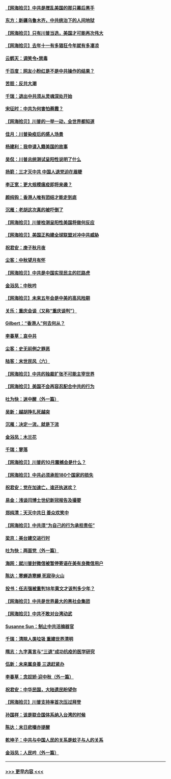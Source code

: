 #### [【网海拾贝】中共是搅乱美国的那只幕后黑手](../pages/nsc993/n12467700.md?t=10111302) 
#### [东方：新疆乌鲁木齐，中共统治下的人间地狱](../pages/nsc993/n12466075.md?t=10111302) 
#### [【网海拾贝】只有川普当选，美国才可能再次伟大](../pages/nsc993/n12466013.md?t=10111302) 
#### [【网海拾贝】去年十一有多猖狂今年就有多凄凉](../pages/nsc993/n12463649.md?t=10111302) 
#### [云鹤天：调笑令▪禁毒](../pages/nsc993/n12462975.md?t=10111302) 
#### [千百度：网友小粉红是不是中共操作的结果？](../pages/nsc993/n12461025.md?t=10111302) 
#### [苦胆：反共大潮](../pages/nsc993/n12459469.md?t=10111302) 
#### [千瑞：退出中共须从灵魂深处开始](../pages/nsc993/n12459437.md?t=10111302) 
#### [宋征时：中共为何害怕蔡霞？](../pages/nsc993/n12459097.md?t=10111302) 
#### [【网海拾贝】川普的一举一动，全世界都知道](../pages/nsc993/n12458825.md?t=10111302) 
#### [佳月：川普染疫后的感人场景](../pages/nsc993/n12456994.md?t=10111302) 
#### [杨建利：我申请入籍美国的故事](../pages/nsc993/n12455635.md?t=10111302) 
#### [吴侃：川普总统测试呈阳性说明了什么](../pages/nsc993/n12451869.md?t=10111302) 
#### [扬箭：三才灭中共 中国人退党迫在眉睫](../pages/nsc993/n12451842.md?t=10111302) 
#### [李正宽：更大规模瘟疫即将来袭？](../pages/nsc993/n12451455.md?t=10111302) 
#### [颜纯钩：香港人唯有团结才能走到底](../pages/nsc993/n12450870.md?t=10111302) 
#### [沉雁：老胡这次真的被吓倒了](../pages/nsc993/n12449796.md?t=10111302) 
#### [【网海拾贝】川普检测呈阳性美国将做何反应](../pages/nsc993/n12449042.md?t=10111302) 
#### [【网海拾贝】美国正构建全球联盟对冲中共威胁](../pages/nsc993/n12446580.md?t=10111302) 
#### [祝君安：庚子秋月夜](../pages/nsc993/n12445870.md?t=10111302) 
#### [尘客：中秋望月有怀](../pages/nsc993/n12444632.md?t=10111302) 
#### [【网海拾贝】中共是中国实现民主的拦路虎](../pages/nsc993/n12443573.md?t=10111302) 
#### [金浴凤：中秋吟](../pages/nsc993/n12441773.md?t=10111302) 
#### [【网海拾贝】未来五年会是中美的高风险期](../pages/nsc993/n12440760.md?t=10111302) 
#### [关乐：重庆会谈（又称“重庆谈判”）](../pages/nsc993/n12437525.md?t=10111302) 
#### [Gilbert：“香港人”何去何从？](../pages/nsc993/n12435894.md?t=10111302) 
#### [李春草：哀中共](../pages/nsc993/n12435874.md?t=10111302) 
#### [尘客：史无前例之罪恶](../pages/nsc993/n12435762.md?t=10111302) 
#### [陆客：末世民风（六）](../pages/nsc993/n12435354.md?t=10111302) 
#### [【网海拾贝】中共的独裁扩张不可能主宰世界](../pages/nsc993/n12435151.md?t=10111302) 
#### [【网海拾贝】美国不会再容忍配合中共的行为](../pages/nsc993/n12433808.md?t=10111302) 
#### [吐为快：迷中醒（外一篇）](../pages/nsc993/n12433585.md?t=10111302) 
#### [吴新：越胡挣扎死越突](../pages/nsc993/n12433562.md?t=10111302) 
#### [沉雁：决定一流，就是下流](../pages/nsc993/n12432128.md?t=10111302) 
#### [金浴凤：木兰花](../pages/nsc993/n12432124.md?t=10111302) 
#### [千瑞：寥落](../pages/nsc993/n12432071.md?t=10111302) 
#### [【网海拾贝】川普的10月震撼会是什么？](../pages/nsc993/n12431624.md?t=10111302) 
#### [【网海拾贝】中共必须承担180个国家的损失](../pages/nsc993/n12428893.md?t=10111302) 
#### [祝君安：党在加速亡，谁还执迷欢？](../pages/nsc993/n12428652.md?t=10111302) 
#### [易金：浅谈闫博士世纪新冠报告及撮要](../pages/nsc993/n12426822.md?t=10111302) 
#### [郑纯清：天灭中共日 善众欢笑中](../pages/nsc993/n12426784.md?t=10111302) 
#### [【网海拾贝】中共须“为自己的行为承担责任”](../pages/nsc993/n12426067.md?t=10111302) 
#### [梁京：美台建交进行时](../pages/nsc993/n12424066.md?t=10111302) 
#### [吐为快：两面党（外一篇）](../pages/nsc993/n12424043.md?t=10111302) 
#### [海网：就川普封微信被暂停寄语在美有良微信用户](../pages/nsc993/n12424021.md?t=10111302) 
#### [陈达：寒蝉造寒蝉 死寂孕火山](../pages/nsc993/n12423958.md?t=10111302) 
#### [投书：任志强被重判18年黄文才该判多少年？](../pages/nsc993/n12423672.md?t=10111302) 
#### [【网海拾贝】中共是世界最大的黑社会集团](../pages/nsc993/n12423543.md?t=10111302) 
#### [【网海拾贝】中共不敢对台湾动武](../pages/nsc993/n12421418.md?t=10111302) 
#### [Susanne Sun：制止中共活摘器官](../pages/nsc993/n12419654.md?t=10111302) 
#### [千瑞：清除人类垃圾 重建世界清明](../pages/nsc993/n12419414.md?t=10111302) 
#### [隋志：九字真言与“三退”成功抗疫的医学研究](../pages/nsc993/n12419248.md?t=10111302) 
#### [伍新：未来属良善 三退赶紧办](../pages/nsc993/n12418496.md?t=10111302) 
#### [李春草：念奴娇·迎中秋（外一篇）](../pages/nsc993/n12418465.md?t=10111302) 
#### [祝君安：中华民国，大陆遗民盼望你](../pages/nsc993/n12418089.md?t=10111302) 
#### [【网海拾贝】川普支持率首次压过拜登](../pages/nsc993/n12418050.md?t=10111302) 
#### [孙国祥：该是联合国体系纳入台湾的时候](../pages/nsc993/n12417369.md?t=10111302) 
#### [陈达：末日悲嚎亦提醒](../pages/nsc993/n12416736.md?t=10111302) 
#### [乾坤子：中共与中国人民的关系是蚊子与人的关系](../pages/nsc993/n12416632.md?t=10111302) 
#### [金浴凤：人民吟（外一篇）](../pages/nsc993/n12416567.md?t=10111302) 

----
#### [ >>> 更早内容 <<< ](../indexes/nsc993-earlier.md)
